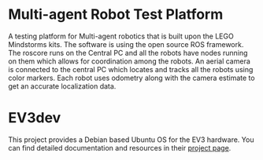 Multi-agent Robot Test Platform
===============================

A testing platform for Multi-agent robotics that is built upon the LEGO Mindstorms kits.
The software is using the open source ROS framework. The roscore runs on the Central PC and 
all the robots have nodes running on them which allows for coordination among the robots. 
An aerial camera is connected to the central PC which locates and tracks all the robots using
color markers. Each robot uses odometry along with the camera estimate to get an accurate
localization data.

EV3dev
======
This project provides a Debian based Ubuntu OS for the EV3 hardware. You can find detailed
documentation and resources in their [project page](https://github.com/ev3dev/ev3dev).
